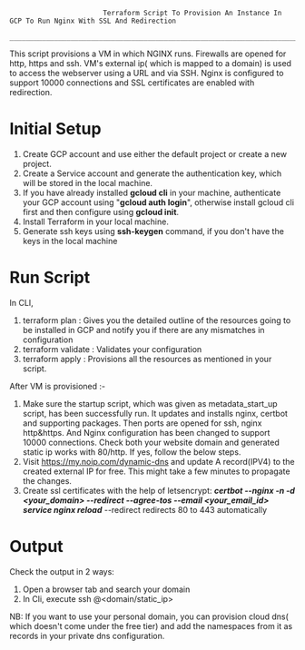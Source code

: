                            Terraform Script To Provision An Instance In GCP To Run Nginx With SSL And Redirection
                           ______________________________________________________________________________________

This script provisions a VM in which NGINX runs. Firewalls are opened for http, https and ssh. VM's external ip( which is mapped to a domain) is used to access the webserver using a URL and via SSH. Nginx is configured to support 10000 connections and SSL certificates are enabled with redirection.

Initial Setup
===============

1. Create GCP account and use either the default project or create a new project.
2. Create a Service account and generate the authentication key, which will be stored in the local machine.
3. If you have already installed **gcloud cli** in your machine, authenticate your GCP account using "**gcloud auth login**", otherwise install gcloud cli first and then configure using **gcloud init**.
4. Install Terraform in your local machine.
5. Generate ssh keys using **ssh-keygen** command, if you don't have the keys in the local machine

Run Script
==========

In CLI,

  1. terraform plan : Gives you the detailed outline of the resources going to be installed in GCP and notify you if there are any mismatches in  configuration
  2. terraform validate : Validates your configuration 
  3. terraform apply : Provisions all the resources as mentioned in your script.
  
After VM is provisioned :-

   1. Make sure the startup script, which was given as metadata_start_up script, has been successfully run.
      It updates and installs nginx, certbot and supporting packages. Then ports are opened for ssh, nginx http&https.
      And Nginx configuration has been changed to support 10000 connections.
      Check both your website domain and generated static ip works with 80/http. If yes, follow the below steps.
   2. Visit https://my.noip.com/dynamic-dns and update A record(IPV4) to the created external IP for free. This might take a few minutes to propagate the changes.
   3. Create ssl certificates with the help of letsencrypt:
       ***certbot --nginx -n -d <your_domain> --redirect --agree-tos --email <your_email_id>***
       ***service nginx reload***
        --redirect redirects 80 to 443 automatically 

Output
======
Check  the output in 2 ways:

 1. Open a browser tab and search your domain
 2. In Cli, execute ssh <username>@<domain/static_ip>

NB: If you want to use your personal domain, you can provision cloud dns( which doesn't come under the free tier) and add the namespaces from it as records in your private dns configuration.
